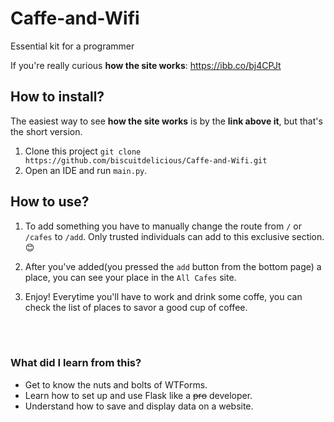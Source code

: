 # Caffe-and-Wifi
Essential kit for a programmer

If you're really curious **how the site works**: https://ibb.co/bj4CPJt

## How to install?

The easiest way to see **how the site works** is by the **link above it**, but that's the short version.

1. Clone this project `git clone https://github.com/biscuitdelicious/Caffe-and-Wifi.git`
2. Open an IDE and run `main.py`.

## How to use?

1. To add something you have to manually change the route from `/` or `/cafes` to `/add`. Only trusted individuals can add to this exclusive   section. 😊

2. After you've added(you pressed the `add` button from the bottom page) a place, you can see your place in the `All Cafes` site.

3. Enjoy! Everytime you'll have to work and drink some coffe, you can check the list of places to savor a good cup of coffee. 


<br> <br>

### What did I learn from this?  

* Get to know the nuts and bolts of WTForms.
* Learn how to set up and use Flask like a ~~pro~~ developer.
* Understand how to save and display data on a website.
